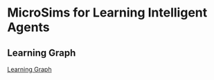 # MicroSims for Learning Intelligent Agents

## Learning Graph

[Learning Graph](./learning-graph/index.md)